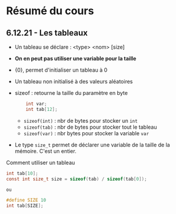 # Résumé du cours

## 6.12.21 - Les tableaux
- Un tableau se déclare : \<type\> \<nom\> [size]
- **On en peut pas utiliser une variable pour la taille**
- {0}, permet d'initialiser un tableau à 0
- Un tableau non initialisé à des valeurs aléatoires
- sizeof : retourne la taille du paramètre en byte

    ```C
        int var;
        int tab[12];
    ```

  - `sizeof(int)` : nbr de bytes pour stocker un `int`
  - `sizeof(tab)` : nbr de bytes pour stocker tout le tableau
  - `sizeof(var)` : nbr bytes pour stocker la variable `var`
   
- Le type `size_t` permet de déclarer une variable de la taille de la mémoire. C'est un entier.

Comment utiliser un tableau
```C
int tab[10];
const int size_t size = sizeof(tab) / sizeof(tab[0]);

ou

#define SIZE 10
int tab[SIZE];
```